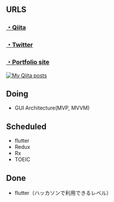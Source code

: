 ## URLS

### [・Qiita](https://qiita.com/miyakooti)


### [・Twitter](https://twitter.com/swikooti)

### [・Portfolio site](https://miyakooti.github.io/kousuke_portofolio/)

[![My Qiita posts](https://qiita-badge.apiapi.app/s/miyakooti/posts.svg)](http://qiita.com/miyakooti)

## Doing

- GUI Architecture(MVP, MVVM)


## Scheduled

- flutter
- Redux
- Rx
- TOEIC

## Done
- flutter（ハッカソンで利用できるレベル）
